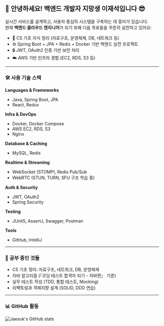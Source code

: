 ## 👋 안녕하세요! 백엔드 개발자 지망생 이재석입니다 😎

실시간 서비스를 설계하고, 사용자 중심의 시스템을 구축하는 데 흥미가 있습니다.  
현재 **백엔드 클라우드 엔지니어**가 되기 위해 다음 목표들을 꾸준히 실천하고 있어요:

- 🌱 CS 기초 지식 정리 (자료구조, 운영체제, DB, 네트워크 등)
- ⚙️ Spring Boot + JPA + Redis + Docker 기반 백엔드 실전 프로젝트
- 🔒 JWT, OAuth2 인증 기반 보안 처리
- ☁️ AWS 기반 인프라 경험 (EC2, RDS, S3 등)

---

### 🛠️ 사용 기술 스택

**Languages & Frameworks**
- Java, Spring Boot, JPA
- React, Redux

**Infra & DevOps**
- Docker, Docker Compose
- AWS EC2, RDS, S3
- Nginx

**Database & Caching**
- MySQL, Redis

**Realtime & Streaming**
- WebSocket (STOMP), Redis Pub/Sub
- WebRTC (STUN, TURN, SFU 구조 학습 중)

**Auth & Security**
- JWT, OAuth2
- Spring Security

**Testing**
- JUnit5, AssertJ, Swagger, Postman

**Tools**
- GitHub, IntelliJ

---

### 🧠 공부 중인 것들

- CS 기초 정리: 자료구조, 네트워크, DB, 운영체제
- 자바 알고리즘 (『코딩 테스트 합격자 되기 - 자바편』 기준)
- 실무 테스트 작성 (TDD, 통합 테스트, Mocking)
- 리팩토링과 객체지향 설계 (SOLID, DDD 연습)

---

### 📊 GitHub 활동

![Jaesuk's GitHub stats](https://github-readme-stats.vercel.app/api?username=iamwotjr99&show_icons=true&theme=default)
